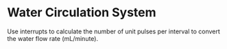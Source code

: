 # Water Circulation System
Use interrupts to calculate the number of unit pulses per interval to convert the water flow rate (mL/minute).
